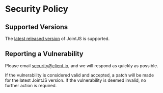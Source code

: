 # Security Policy

## Supported Versions

The [latest released version](https://github.com/clientIO/joint/releases) of JointJS is supported.

## Reporting a Vulnerability

Please email security@client.io, and we will respond as quickly as possible.

If the vulnerability is considered valid and accepted, a patch will be made for the latest JointJS version.
If the vulnerability is deemed invalid, no further action is required.
